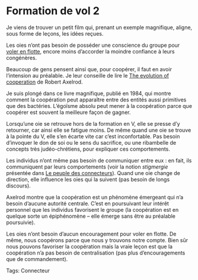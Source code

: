 # Formation de vol 2

Je viens de trouver un petit film qui, prenant un exemple magnifique, aligne, sous forme de leçons, les idées reçues.

Les oies n’ont pas besoin de posséder une conscience du groupe pour [voler en flotte](/2007/05/10/formation-de-vol/), encore moins d’accorder la moindre confiance à leurs congénères.

Beaucoup de gens pensent ainsi que, pour coopérer, il faut en avoir l’intension au préalable. Je leur conseille de lire le [The evolution of cooperation](http://www.amazon.fr/Evolution-Cooperation-Robert-Axelrod/dp/0465005640) de Robert Axelrod.

Je suis plongé dans ce livre magnifique, publié en 1984, qui montre comment la coopération peut apparaître entre des entités aussi primitives que des bactéries. L’égoïsme absolu peut mener à la coopération parce que coopérer est souvent la meilleure façon de gagner.

Lorsqu’une oie se retrouve hors de la formation en V, elle se presse d’y retourner, car ainsi elle se fatigue moins. De même quand une oie se trouve à la pointe du V, elle s’en écarte vite car c’est inconfortable. Pas besoin d’invoquer le don de soi ou le sens du sacrifice, ou une ribambelle de concepts très judéo-chrétiens, pour expliquer ces comportements.

Les individus n’ont même pas besoin de communiquer entre eux : en fait, ils communiquent par leurs comportements (voir la notion *stigmergie* présentée dans [Le peuple des connecteurs](/le-peuple-des-connecteurs/)). Quand une oie change de direction, elle influence les oies qui la suivent (pas besoin de longs discours).

Axelrod montre que la coopération est un phénomène émergeant qui n’a besoin d’aucune autorité centrale. C’est en poursuivant leur intérêt personnel que les individus favorisent le groupe (la coopération est en quelque sorte un épiphénomène – elle émerge sans être au préalable poursuivie).

Les oies n’ont besoin d’aucun encouragement pour voler en flotte. De même, nous coopérons parce que nous y trouvons notre compte. Bien sûr nous pouvons favoriser la coopération mais la vraie leçon est que la coopération n’a pas besoin de centralisation (pas plus d’encouragements que de commandement).

Tags: Connecteur